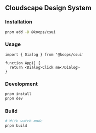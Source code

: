 ## Cloudscape Design System

### Installation

```bash
pnpm add -D @koops/csui
```

### Usage

```tsx
import { Dialog } from '@koops/csui'

function App() {
  return <Dialog>Click me</Dialog>
}
```

### Development

```bash
pnpm install
pnpm dev
```

### Build

```bash
# With watch mode
pnpm build
```
